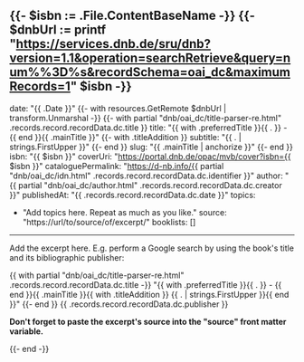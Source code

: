 {{- $isbn := .File.ContentBaseName -}}
{{- $dnbUrl := printf "https://services.dnb.de/sru/dnb?version=1.1&operation=searchRetrieve&query=num%%3D%s&recordSchema=oai_dc&maximumRecords=1" $isbn -}}
---
date: "{{ .Date }}"
{{- with resources.GetRemote $dnbUrl | transform.Unmarshal -}}
{{- with partial "dnb/oai_dc/title-parser-re.html" .records.record.recordData.dc.title }}
title: "{{ with .preferredTitle }}{{ . }} - {{ end }}{{ .mainTitle }}"
{{- with .titleAddition }}
subtitle: "{{ . | strings.FirstUpper }}"
{{- end }}
slug: "{{ .mainTitle | anchorize }}"
{{- end }}
isbn: "{{ $isbn }}"
coverUri: "https://portal.dnb.de/opac/mvb/cover?isbn={{ $isbn }}"
cataloguePermalink: "https://d-nb.info/{{ partial "dnb/oai_dc/idn.html" .records.record.recordData.dc.identifier }}"
author: "{{ partial "dnb/oai_dc/author.html" .records.record.recordData.dc.creator }}"
publishedAt: "{{ .records.record.recordData.dc.date }}"
topics:
  - "Add topics here. Repeat as much as you like."
source: "https://url/to/source/of/excerpt/"
booklists: []
---

Add the excerpt here. E.g. perform a Google search by using the book's title and
its bibliographic publisher:

{{ with partial "dnb/oai_dc/title-parser-re.html" .records.record.recordData.dc.title -}}
"{{ with .preferredTitle }}{{ . }} - {{ end }}{{ .mainTitle }}{{ with .titleAddition }} {{ . | strings.FirstUpper }}{{ end }}"
{{- end }} {{ .records.record.recordData.dc.publisher }}

**Don't forget to paste the excerpt's source into the "source" front matter 
variable.**

{{- end -}}